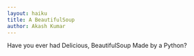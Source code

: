 ```yaml
---
layout: haiku
title: A BeautifulSoup
author: Akash Kumar
---
```


Have you ever had
Delicious, BeautifulSoup
Made by a Python?
